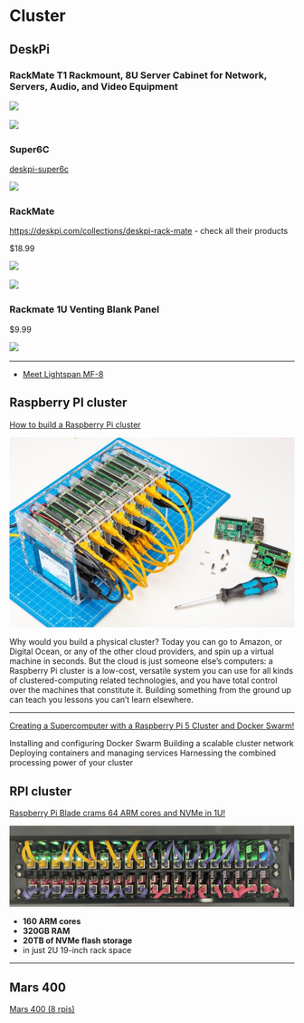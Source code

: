 # Cluster

## DeskPi

### RackMate T1 Rackmount, 8U Server Cabinet for Network, Servers, Audio, and Video Equipment

![](https://deskpi.com/cdn/shop/files/1_d7295bb1-515c-423f-9c54-a9e54be499a5_1024x1024@2x.jpg?v=1709189694)

![](https://deskpi.com/cdn/shop/files/4_fd3f81c7-4fb9-493d-b392-d1a577ae9fd4_1024x1024@2x.jpg?v=1725616936)

### Super6C

[deskpi-super6c](https://deskpi.com/collections/deskpi-super6c)

![](https://deskpi.com/cdn/shop/products/DP-0008_1024x1024@2x.jpg?v=1650598153)

### RackMate

https://deskpi.com/collections/deskpi-rack-mate - check all their products

$18.99

![](https://deskpi.com/cdn/shop/files/890d4ec9e2d52117c77f8b22b701f9e1_1024x1024@2x.jpg?v=1724813034)

![](https://deskpi.com/cdn/shop/files/DP-0041-05_1024x1024@2x.jpg?v=1724813034)

### Rackmate 1U Venting Blank Panel

$9.99

![](https://deskpi.com/cdn/shop/files/DP-0045-06_1024x1024@2x.jpg?v=1728714881)

---

- [Meet Lightspan MF-8](https://www.youtube.com/watch?v=7RRz_sot_uA)

## Raspberry PI cluster

[How to build a Raspberry Pi cluster](rptl.io/cluster)

![](./img/rpi-cluster.jpg)

Why would you build a physical cluster? Today you can go to Amazon, or Digital Ocean, or any of the other cloud providers, and spin up a virtual machine in seconds. But the cloud is just someone else’s computers: a Raspberry Pi cluster is a low-cost, versatile system you can use for all kinds of clustered-computing related technologies, and you have total control over the machines that constitute it. Building something from the ground up can teach you lessons you can’t learn elsewhere.

---

[Creating a Supercomputer with a Raspberry Pi 5 Cluster and Docker Swarm!](https://www.youtube.com/watch?v=tDENgLiJSh0)

Installing and configuring Docker Swarm
Building a scalable cluster network
Deploying containers and managing services
Harnessing the combined processing power of your cluster

## RPI cluster

[Raspberry Pi Blade crams 64 ARM cores and NVMe in 1U!](https://www.youtube.com/watch?v=zH9GwYZu_aE)

![](./img/compute-blade-cluster.webp)
- **160 ARM cores**
- **320GB RAM**
- **20TB of NVMe flash storage** 
- in just 2U 19-inch rack space

---

## Mars 400

[Mars 400 (8 rpis)](https://youtube.com/shorts/oXYzNAUXDr0?si=Y0imAy7Lj0Duygjp)